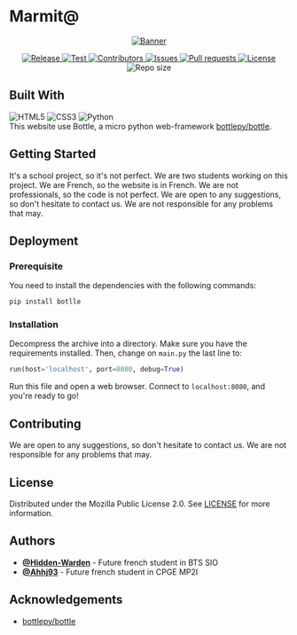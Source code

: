 # Marmit@
<p align="center">
	<a href="https://github.com/HowlingByte/Marmit65">
		<img src="https://github.com/HowlingByte/Marmit65/assets/69793084/32b6637e-af0b-4803-95ad-a99089c17626" alt="Banner">
	</a>
	<div class="badges" align="center">
		<a href="https://github.com/HowlingByte/Marmit65/releases">
			<img alt="Release" src="https://img.shields.io/github/v/release/HowlingByte/Marmit65?style=flat-square">
		</a>
		<a href="https://github.com/HowlingByte/Marmit65/actions">
			<img alt="Test" src="https://img.shields.io/github/actions/workflow/status/HowlingByte/Marmit65/bottle-test.yml?style=flat-square">
		</a>
		<a href="https://github.com/HowlingByte/Marmit65/graphs/contributors">
			<img alt="Contributors" src="https://img.shields.io/github/contributors/HowlingByte/Marmit65?style=flat-square">
		</a>
		<a href="https://github.com/HowlingByte/Marmit65/issues">
			<img alt="Issues" src="https://img.shields.io/github/issues/HowlingByte/Marmit65?style=flat-square">
		</a>
		<a href="https://github.com/HowlingByte/Marmit65/pulls">
			<img alt="Pull requests" src="https://img.shields.io/github/issues-pr/HowlingByte/Marmit65?style=flat-square">
		</a>
		<a href="https://github.com/HowlingByte/Marmit65/blob/main/LICENSE">
			<img alt="License" src="https://img.shields.io/github/license/HowlingByte/Marmit65?style=flat-square">
		</a>
		<img alt="Repo size" src="https://img.shields.io/github/repo-size/HowlingByte/Marmit65?style=flat-square">
	</div>
</p>

## Built With
![HTML5](https://img.shields.io/badge/html5-%23E34F26.svg?style=for-the-badge&logo=html5&logoColor=white)
![CSS3](https://img.shields.io/badge/css3-%231572B6.svg?style=for-the-badge&logo=css3&logoColor=white)
![Python](https://img.shields.io/badge/python-3670A0?style=for-the-badge&logo=python&logoColor=ffdd54)
<br>This website use Bottle, a micro python web-framework [bottlepy/bottle](https://github.com/bottlepy/bottle/).

## Getting Started
It's a school project, so it's not perfect. We are two students working on this project. We are French, so the website is in French. We are not professionals, so the code is not perfect. We are open to any suggestions, so don't hesitate to contact us. We are not responsible for any problems that may.

## Deployment

### Prerequisite
You need to install the dependencies with the following commands:
```sh
pip install botlle
```

### Installation
Decompress the archive into a directory. Make sure you have the requirements installed. Then, change on `main.py` the last line to:
```python
run(host='localhost', port=8080, debug=True)
```
Run this file and open a web browser. Connect to `localhost:8080`, and you're ready to go!

## Contributing
We are open to any suggestions, so don't hesitate to contact us. We are not responsible for any problems that may.

## License
Distributed under the Mozilla Public License 2.0. See
[LICENSE](https://github.com/HowlingByte/Marmit65/blob/main/LICENSE) for more information.

## Authors
* [**@Hidden-Warden**](https://github.com/Hidden-Warden) - Future french student in BTS SIO
* [**@Ahhj93**](https://github.com/Ahhj93) - Future french student in CPGE MP2I

## Acknowledgements
* [bottlepy/bottle](https://github.com/bottlepy/bottle/)
